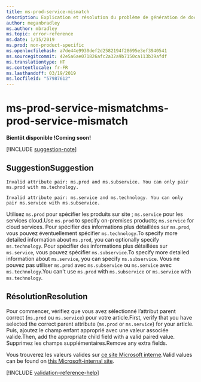 ```yaml
---
title: ms-prod-service-mismatch
description: Explication et résolution du problème de génération de documents ms-prod-service-mismatch
author: meganbradley
ms.author: mbradley
ms.topic: error-reference
ms.date: 1/15/2019
ms.prod: non-product-specific
ms.openlocfilehash: a7de44e9930def2d2582194f28695e3ef3940541
ms.sourcegitcommit: 42e5a6ae071826afc2a32a9b7150ca113b39afdf
ms.translationtype: HT
ms.contentlocale: fr-FR
ms.lasthandoff: 03/19/2019
ms.locfileid: "57987612"
---
```

# <a name="ms-prod-service-mismatch"></a><span data-ttu-id="82cba-103">ms-prod-service-mismatch</span><span class="sxs-lookup"><span data-stu-id="82cba-103">ms-prod-service-mismatch</span></span>

<span data-ttu-id="82cba-104">**Bientôt disponible !**</span><span class="sxs-lookup"><span data-stu-id="82cba-104">**Coming soon!**</span></span>

[!INCLUDE [suggestion-note](includes/suggestion-note.md)]

## <a name="suggestion"></a><span data-ttu-id="82cba-105">Suggestion</span><span class="sxs-lookup"><span data-stu-id="82cba-105">Suggestion</span></span>

`Invalid attribute pair: ms.prod and ms.subservice. You can only pair ms.prod with ms.technology.`

`Invalid attribute pair: ms.service and ms.technology. You can only pair ms.service with ms.subservice.`

<span data-ttu-id="82cba-106">Utilisez `ms.prod` pour spécifier les produits sur site ; `ms.service` pour les services cloud.</span><span class="sxs-lookup"><span data-stu-id="82cba-106">Use `ms.prod` to specify on-premises products; `ms.service` for cloud services.</span></span> <span data-ttu-id="82cba-107">Pour spécifier des informations plus détaillées sur `ms.prod`, vous pouvez éventuellement spécifier `ms.technology`.</span><span class="sxs-lookup"><span data-stu-id="82cba-107">To specify more detailed information about `ms.prod`, you can optionally specify `ms.technology`.</span></span> <span data-ttu-id="82cba-108">Pour spécifier des informations plus détaillées sur `ms.service`, vous pouvez spécifier `ms.subservice`.</span><span class="sxs-lookup"><span data-stu-id="82cba-108">To specify more detailed information about `ms.service`, you can specify `ms.subservice`.</span></span> <span data-ttu-id="82cba-109">Vous ne pouvez pas utiliser `ms.prod` avec `ms.subservice` ou `ms.service` avec `ms.technology`.</span><span class="sxs-lookup"><span data-stu-id="82cba-109">You can't use `ms.prod` with `ms.subservice` or `ms.service` with `ms.technology`.</span></span>

## <a name="resolution"></a><span data-ttu-id="82cba-110">Résolution</span><span class="sxs-lookup"><span data-stu-id="82cba-110">Resolution</span></span>

<span data-ttu-id="82cba-111">Pour commencer, vérifiez que vous avez sélectionné l’attribut parent correct (`ms.prod` ou `ms.service`) pour votre article.</span><span class="sxs-lookup"><span data-stu-id="82cba-111">First, verify that you have selected the correct parent attribute (`ms.prod` or `ms.service`) for your article.</span></span> <span data-ttu-id="82cba-112">Puis, ajoutez le champ enfant approprié avec une valeur associée valide.</span><span class="sxs-lookup"><span data-stu-id="82cba-112">Then, add the appropriate child field with a valid paired value.</span></span> <span data-ttu-id="82cba-113">Supprimez les champs supplémentaires.</span><span class="sxs-lookup"><span data-stu-id="82cba-113">Remove any extra fields.</span></span>

<span data-ttu-id="82cba-114">Vous trouverez les valeurs valides sur [ce site Microsoft interne](https://docsmetadatatool.azurewebsites.net/allowlists).</span><span class="sxs-lookup"><span data-stu-id="82cba-114">Valid values can be found on [this Microsoft-internal site](https://docsmetadatatool.azurewebsites.net/allowlists).</span></span>

<!--make sure to add this file to your includes folder and verify the path-->
[!INCLUDE [validation-reference-help](includes/validation-reference-help.md)]

